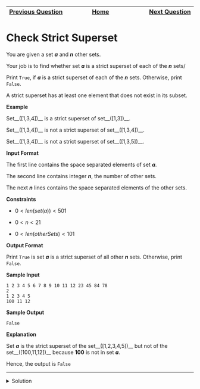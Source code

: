 | <img width=1000>[Previous Question](https://github.com/Kevin-Lago/python-hackerrank-solutions/tree/main/src/sets/check_subset)</img> | <img width=1000>[Home](https://github.com/Kevin-Lago/python-hackerrank-solutions)</img> | <img width=1000>[Next Question](https://github.com/Kevin-Lago/python-hackerrank-solutions/tree/main/src/polar_coordinates)</img> |
|:---|:---:|---:|

# Check Strict Superset

You are given a set ___a___ and ___n___ other sets.

Your job is to find whether set ___a___ is a strict superset of each of the ___n___ sets/

Print ```True```, if ___a___ is a strict superset of each of the ___n___ sets. Otherwise, print ```False```.

A strict superset has at least one element that does not exist in its subset.

__Example__

Set__([1,3,4])__ is a strict superset of set__([1,3])__.

Set__([1,3,4])__ is not a strict superset of set__([1,3,4])__.

Set__([1,3,4])__ is not a strict superset of set__([1,3,5])__.

__Input Format__

The first line contains the space separated elements of set ___a___.

The second line contains integer ___n___, the number of other sets.

The next ___n___ lines contains the space separated elements of the other sets.

__Constraints__

- $0 < len(set(a)) < 501$

- $0 < n < 21$

- $0 < len(otherSets) < 101$

__Output Format__

Print ```True``` is set ___a___ is a strict superset of all other ___n___ sets. Otherwise, print ```False```.

__Sample Input__

```
1 2 3 4 5 6 7 8 9 10 11 12 23 45 84 78
2
1 2 3 4 5
100 11 12
```

__Sample Output__

```
False
```

__Explanation__

Set ___a___ is the strict superset of the set__([1,2,3,4,5])__ but not of the set__([100,11,12])__ because __100__ is not in set ___a___.

Hence, the output is ```False```

---

<details><summary>Solution</summary>
    
```python

```
</details>